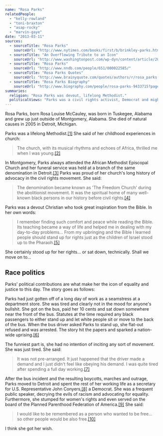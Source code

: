 ```yaml
---
name: "Rosa Parks"
relatedPeople:
  - "kelly-rowland"
  - "toni-braxton"
  - "asap-rocky"
  - "marvin-gaye"
date: "2013-03-11"
sources:
  - sourceTitle: "Rosa Parks"
    sourceUrl: "http://www.nytimes.com/books/first/b/brinkley-parks.html"
  - sourceTitle: "An Overflowing Tribute to an Icon"
    sourceUrl: "http://www.washingtonpost.com/wp-dyn/content/article/2005/10/31/AR2005103100370.html"
  - sourceTitle: "Rosa Parks"
    sourceUrl: "http://www.nndb.com/people/651/000022585/"
  - sourceTitle: "Rosa Parks Quotes"
    sourceUrl: "http://www.brainyquote.com/quotes/authors/r/rosa_parks.html"
  - sourceTitle: "Rosa Parks Biography"
    sourceUrl: "http://www.biography.com/people/rosa-parks-9433715?page=4"
summaries:
  religion: "Rosa Parks was devout, lifelong Methodist."
  politicalViews: "Parks was a civil rights activist, Democrat and might even be considered liberal by today's standards."
---
```


Rosa Parks, born Rosa Louise McCauley, was born in Tuskegee, Alabama and grew up just outside of Montgomery, Alabama. She died of natural causes in 2005 in Detroit, Michigan.

Parks was a lifelong Methodist.<a class="source-citation" href="#http%3A%2F%2Fwww.nytimes.com%2Fbooks%2Ffirst%2Fb%2Fbrinkley-parks.html" title="Rosa Parks">[1]</a> She said of her childhood experiences in church:

>The church, with its musical rhythms and echoes of Africa, thrilled me when I was young.<a class="source-citation" href="#http%3A%2F%2Fwww.nytimes.com%2Fbooks%2Ffirst%2Fb%2Fbrinkley-parks.html" title="Rosa Parks">[2]</a>

In Montgomery, Parks always attended the African Methodist Episcopal Church and her funeral service was held at a branch of the same denomination in Detroit.<a class="source-citation" href="#http%3A%2F%2Fwww.washingtonpost.com%2Fwp-dyn%2Fcontent%2Farticle%2F2005%2F10%2F31%2FAR2005103100370.html" title="An Overflowing Tribute to an Icon">[3]</a> Parks was proud of her church's long history of advocacy in the civil rights movement. She said:

>The denomination became known as 'The Freedom Church' during the abolitionist movement. It was the spiritual home of many well-known black persons in our history before civil rights.<a class="source-citation" href="#http%3A%2F%2Fwww.nytimes.com%2Fbooks%2Ffirst%2Fb%2Fbrinkley-parks.html" title="Rosa Parks">[4]</a>

Parks was a devout Christian who took great inspiration from the Bible. In her own words:

>I remember finding such comfort and peace while reading the Bible. Its teaching became a way of life and helped me in dealing with my day-to-day problems… From my upbringing and the Bible I learned people should stand up for rights just as the children of Israel stood up to the Pharaoh.<a class="source-citation" href="#http%3A%2F%2Fwww.nytimes.com%2Fbooks%2Ffirst%2Fb%2Fbrinkley-parks.html" title="Rosa Parks">[5]</a>

She certainly stood up for her rights… or sat down, technically. Shall we move on to…


## Race politics

Parks' political contributions are what make her the icon of equality and justice to this day. The story goes as follows:

Parks had just gotten off of a long day of work as a seamstress at a department store. She was tired and clearly not in the mood for anyone's bullshit. She got on the bus, paid her 10 cents and sat down somewhere near the front of the bus. Statutes at the time required any black passengers to either stand up and let white people sit or move to the back of the bus. When the bus driver asked Parks to stand up, she flat-out refused and was arrested. The story hit the papers and sparked a nation-wide uprising.<a class="source-citation" href="#http%3A%2F%2Fwww.nndb.com%2Fpeople%2F651%2F000022585%2F" title="Rosa Parks">[6]</a>

The funniest part is, she had no intention of inciting any sort of movement. She was just tired. She said:

>It was not pre-arranged. It just happened that the driver made a demand and I just didn't feel like obeying his demand. I was quite tired after spending a full day working.<a class="source-citation" href="#http%3A%2F%2Fwww.brainyquote.com%2Fquotes%2Fauthors%2Fr%2Frosa_parks.html" title="Rosa Parks Quotes">[7]</a>

After the bus incident and the resulting boycotts, marches and outrage, Parks moved to Detroit and spent the rest of her working life as a secretary for U.S. Representative John Conyers,<a class="source-citation" href="#http%3A%2F%2Fwww.biography.com%2Fpeople%2Frosa-parks-9433715%3Fpage%3D4" title="Rosa Parks Biography">[8]</a> a Democrat. She was a frequent public speaker, decrying the evils of racism and advocating for equality. Furthermore, she stumped for women's rights and even served on the board of the Planned Parenthood Federation of America.<a class="source-citation" href="#http%3A%2F%2Fwww.biography.com%2Fpeople%2Frosa-parks-9433715%3Fpage%3D4" title="Rosa Parks Biography">[9]</a> She said:

>I would like to be remembered as a person who wanted to be free… so other people would be also free.<a class="source-citation" href="#http%3A%2F%2Fwww.brainyquote.com%2Fquotes%2Fauthors%2Fr%2Frosa_parks.html" title="Rosa Parks Quotes">[10]</a>

I think she got her wish.